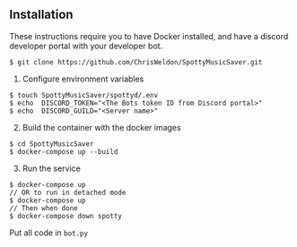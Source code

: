 ## Installation
These instructions require you to have Docker installed, and have a discord developer portal with your developer bot.

```
$ git clone https://github.com/ChrisWeldon/SpottyMusicSaver.git

```

1. Configure environment variables

```
$ touch SpottyMusicSaver/spottyd/.env
$ echo  DISCORD_TOKEN="<The Bots token ID from Discord portal>"
$ echo  DISCORD_GUILD="<Server name>"
```

2. Build the container with the docker images

```
$ cd SpottyMusicSaver
$ docker-compose up --build
```

3. Run the service

```
$ docker-compose up
// OR to run in detached mode
$ docker-compose up
// Then when done
$ docker-compose down spotty
```

Put all code in `bot.py`
